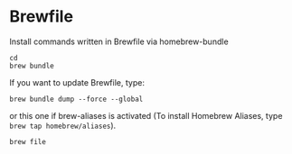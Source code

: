 
# Brewfile

Install commands written in Brewfile via homebrew-bundle

```
cd
brew bundle
```

If you want to update Brewfile, type:

```
brew bundle dump --force --global
```

or this one if brew-aliases is activated
(To install Homebrew Aliases, type `brew tap homebrew/aliases`).

```
brew file
```
